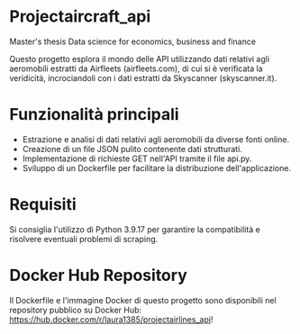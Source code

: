 # Projectaircraft_api
Master's thesis Data science for economics, business and finance

Questo progetto esplora il mondo delle API utilizzando dati relativi agli aeromobili estratti da Airfleets (airfleets.com), di cui si è verificata la veridicità, incrociandoli con i dati estratti da Skyscanner (skyscanner.it).

# Funzionalità principali
- Estrazione e analisi di dati relativi agli aeromobili da diverse fonti online.
- Creazione di un file JSON pulito contenente dati strutturati.
- Implementazione di richieste GET nell'API tramite il file api.py.
- Sviluppo di un Dockerfile per facilitare la distribuzione dell'applicazione.

# Requisiti
Si consiglia l'utilizzo di Python 3.9.17 per garantire la compatibilità e risolvere eventuali problemi di scraping.

# Docker Hub Repository
Il Dockerfile e l'immagine Docker di questo progetto sono disponibili nel repository pubblico su Docker Hub: https://hub.docker.com/r/laura1385/projectairlines_api!
